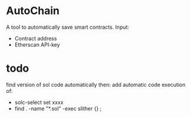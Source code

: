 # AutoChain
A tool to automatically save smart contracts.
Input:
  - Contract address
  - Etherscan API-key


# todo 
find version of sol code automatically then:
add automatic code execution of:
- solc-select set xxxx
- find . -name "*.sol" -exec slither {} \;